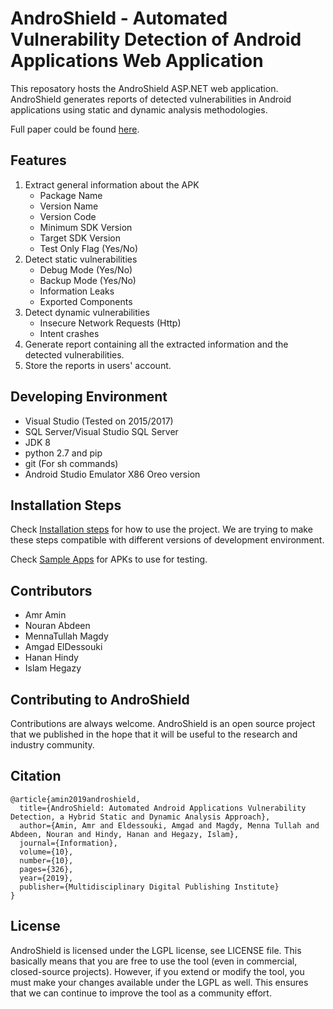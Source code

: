 # AndroShield - Automated Vulnerability Detection of Android Applications Web Application
This reposatory hosts the AndroShield ASP.NET web application. 
AndroShield generates reports of detected vulnerabilities in Android applications using static and dynamic analysis methodologies.

Full paper could be found [here](https://www.mdpi.com/2078-2489/10/10/326).
## Features
1. Extract general information about the APK
   - Package Name
   - Version Name
   - Version Code
   - Minimum SDK Version
   - Target SDK Version
   - Test Only Flag (Yes/No)
2. Detect static vulnerabilities
   - Debug Mode (Yes/No)
   - Backup Mode (Yes/No)
   - Information Leaks
   - Exported Components
3. Detect dynamic vulnerabilities
   - Insecure Network Requests (Http) 
   - Intent crashes
4. Generate report containing all the extracted information and the detected vulnerabilities.
5. Store the reports in users' account.

## Developing Environment
- Visual Studio (Tested on 2015/2017)
- SQL Server/Visual Studio SQL Server
- JDK 8
- python 2.7 and pip
- git (For sh commands)
- Android Studio Emulator X86 Oreo version

## Installation Steps
Check [Installation steps](installation_instructions.md) for how to use the project. We are trying to make these steps compatible with different versions of development environment.

Check [Sample Apps](SampleApps/APKs.md) for APKs to use for testing.

## Contributors
- Amr Amin
- Nouran Abdeen
- MennaTullah Magdy
- Amgad ElDessouki
- Hanan Hindy
- Islam Hegazy 


## Contributing to AndroShield
Contributions are always welcome. AndroShield is an open source project that we published in the hope that it will be useful to the research and industry community.

## Citation
````
@article{amin2019androshield,
  title={AndroShield: Automated Android Applications Vulnerability Detection, a Hybrid Static and Dynamic Analysis Approach},
  author={Amin, Amr and Eldessouki, Amgad and Magdy, Menna Tullah and Abdeen, Nouran and Hindy, Hanan and Hegazy, Islam},
  journal={Information},
  volume={10},
  number={10},
  pages={326},
  year={2019},
  publisher={Multidisciplinary Digital Publishing Institute}
}
````
## License
AndroShield is licensed under the LGPL license, see LICENSE file. This basically means that you are free to use the tool (even in commercial, closed-source projects). However, if you extend or modify the tool, you must make your changes available under the LGPL as well. This ensures that we can continue to improve the tool as a community effort.
